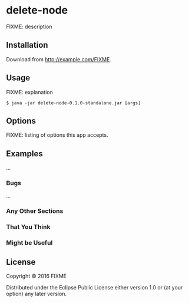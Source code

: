 # delete-node

FIXME: description

## Installation

Download from http://example.com/FIXME.

## Usage

FIXME: explanation

    $ java -jar delete-node-0.1.0-standalone.jar [args]

## Options

FIXME: listing of options this app accepts.

## Examples

...

### Bugs

...

### Any Other Sections
### That You Think
### Might be Useful

## License

Copyright © 2016 FIXME

Distributed under the Eclipse Public License either version 1.0 or (at
your option) any later version.
